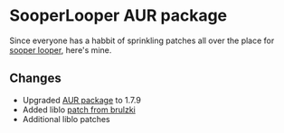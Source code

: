 # SooperLooper AUR package

Since everyone has a habbit of sprinkling patches all over the place for [sooper looper](https://github.com/essej/sooperlooper), here's mine.

## Changes
- Upgraded [AUR package](https://aur.archlinux.org/packages/sooperlooper) to 1.7.9
- Added liblo [patch from brulzki](https://github.com/essej/sooperlooper/pull/50)
- Additional liblo patches

